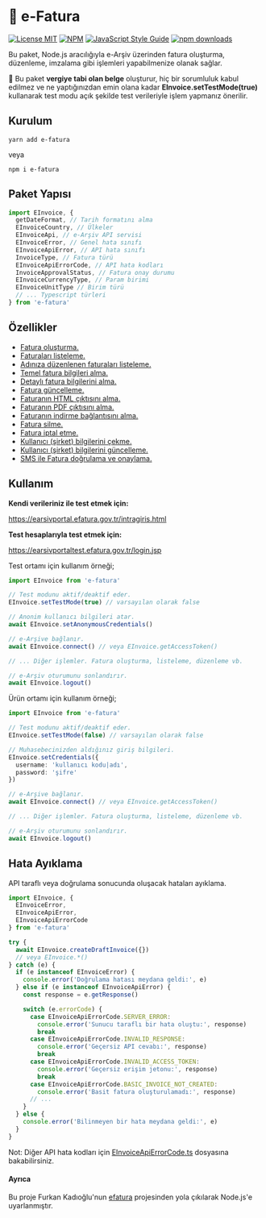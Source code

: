 # 🧾 e-Fatura

[![License MIT](https://img.shields.io/badge/licence-MIT-blue.svg)](https://github.com/bilaleren/e-fatura/blob/master/LICENCE)
[![NPM](https://img.shields.io/npm/v/e-fatura.svg)](https://www.npmjs.com/package/e-fatura)
[![JavaScript Style Guide](https://img.shields.io/badge/code_style-standard-brightgreen.svg)](https://standardjs.com)
[![npm downloads](https://img.shields.io/npm/dt/e-fatura.svg)](#kurulum)

Bu paket, Node.js aracılığıyla e-Arşiv üzerinden fatura oluşturma, düzenleme, imzalama gibi işlemleri yapabilmenize olanak sağlar.

🚨 Bu paket **vergiye tabi olan belge** oluşturur, hiç bir sorumluluk kabul edilmez ve ne yaptığınızdan emin olana kadar **EInvoice.setTestMode(true)** kullanarak test modu açık şekilde test verileriyle işlem yapmanız önerilir.

## Kurulum

```shell
yarn add e-fatura
```

veya

```shell
npm i e-fatura
```

## Paket Yapısı

```typescript
import EInvoice, {
  getDateFormat, // Tarih formatını alma
  EInvoiceCountry, // Ülkeler
  EInvoiceApi, // e-Arşiv API servisi
  EInvoiceError, // Genel hata sınıfı
  EInvoiceApiError, // API hata sınıfı
  InvoiceType, // Fatura türü
  EInvoiceApiErrorCode, // API hata kodları
  InvoiceApprovalStatus, // Fatura onay durumu
  EInvoiceCurrencyType, // Param birimi
  EInvoiceUnitType // Birim türü
  // ... Typescript türleri
} from 'e-fatura'
```

## Özellikler

- [Fatura oluşturma.](docs/CREATE_DRAFT_INVOICE.md)
- [Faturaları listeleme.](docs/GET_BASIC_INVOICES.md)
- [Adınıza düzenlenen faturaları listeleme.](docs/GET_BASIC_INVOICES_ISSUED_TO_ME.md)
- [Temel fatura bilgileri alma.](docs/FIND_BASIC_INVOICE.md)
- [Detaylı fatura bilgilerini alma.](docs/GET_INVOICE.md)
- [Fatura güncelleme.](docs/UPDATE_DRAFT_INVOICE.md)
- [Faturanın HTML çıktısını alma.](docs/GET_INVOICE_HTML.md)
- [Faturanın PDF çıktısını alma.](docs/GET_INVOICE_PDF.md)
- [Faturanın indirme bağlantısını alma.](docs/GET_INVOICE_DOWNLOAD_URL.md)
- [Fatura silme.](docs/DELETE_DRAFT_INVOICE.md)
- [Fatura iptal etme.](docs/CREATE_CANCEL_REQUEST_FOR_INVOICE.md)
- [Kullanıcı (şirket) bilgilerini çekme.](docs/GET_USER_INFORMATION.md)
- [Kullanıcı (şirket) bilgilerini güncelleme.](docs/UPDATE_USER_INFORMATION.md)
- [SMS ile Fatura doğrulama ve onaylama.](docs/SIGN_INVOICE_VIA_SMS.md)

## Kullanım

**Kendi verileriniz ile test etmek için:**

https://earsivportal.efatura.gov.tr/intragiris.html

**Test hesaplarıyla test etmek için:**

https://earsivportaltest.efatura.gov.tr/login.jsp

Test ortamı için kullanım örneği;

```typescript
import EInvoice from 'e-fatura'

// Test modunu aktif/deaktif eder.
EInvoice.setTestMode(true) // varsayılan olarak false

// Anonim kullanıcı bilgileri atar.
await EInvoice.setAnonymousCredentials()

// e-Arşive bağlanır.
await EInvoice.connect() // veya EInvoice.getAccessToken()

// ... Diğer işlemler. Fatura oluşturma, listeleme, düzenleme vb.

// e-Arşiv oturumunu sonlandırır.
await EInvoice.logout()
```

Ürün ortamı için kullanım örneği;

```typescript
import EInvoice from 'e-fatura'

// Test modunu aktif/deaktif eder.
EInvoice.setTestMode(false) // varsayılan olarak false

// Muhasebecinizden aldığınız giriş bilgileri.
EInvoice.setCredentials({
  username: 'kullanıcı kodu|adı',
  password: 'şifre'
})

// e-Arşive bağlanır.
await EInvoice.connect() // veya EInvoice.getAccessToken()

// ... Diğer işlemler. Fatura oluşturma, listeleme, düzenleme vb.

// e-Arşiv oturumunu sonlandırır.
await EInvoice.logout()
```


## Hata Ayıklama

API taraflı veya doğrulama sonucunda oluşacak hataları ayıklama.

```typescript
import EInvoice, {
  EInvoiceError,
  EInvoiceApiError,
  EInvoiceApiErrorCode
} from 'e-fatura'

try {
  await EInvoice.createDraftInvoice({})
  // veya EInvoice.*()
} catch (e) {
  if (e instanceof EInvoiceError) {
    console.error('Doğrulama hatası meydana geldi:', e)
  } else if (e instanceof EInvoiceApiError) {
    const response = e.getResponse()

    switch (e.errorCode) {
      case EInvoiceApiErrorCode.SERVER_ERROR:
        console.error('Sunucu taraflı bir hata oluştu:', response)
        break
      case EInvoiceApiErrorCode.INVALID_RESPONSE:
        console.error('Geçersiz API cevabı:', response)
        break
      case EInvoiceApiErrorCode.INVALID_ACCESS_TOKEN:
        console.error('Geçersiz erişim jetonu:', response)
        break
      case EInvoiceApiErrorCode.BASIC_INVOICE_NOT_CREATED:
        console.error('Basit fatura oluşturulamadı:', response)
      // ...
    }
  } else {
    console.error('Bilinmeyen bir hata meydana geldi:', e)
  }
}
```

Not: Diğer API hata kodları için [EInvoiceApiErrorCode.ts](src/enums/EInvoiceApiErrorCode.ts) dosyasına bakabilirsiniz.

#### Ayrıca

Bu proje Furkan Kadıoğlu'nun [efatura](https://github.com/furkankadioglu/efatura) projesinden yola çıkılarak Node.js'e uyarlanmıştır.
